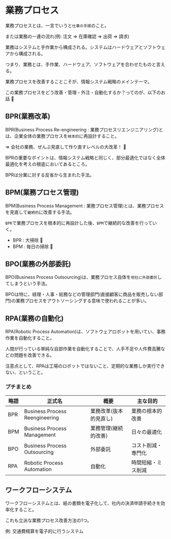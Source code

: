 # 業務プロセス

業務プロセスとは、一言でいうと`仕事の手順`のこと。

または業務の一連の流れ(例: 注文 => 在庫確認 => 出荷 => 請求)

業務はシステムと手作業から構成される。システムはハードウェアとソフトウェアから構成される。

つまり、業務とは、手作業、ハードウェア、ソフトウェアを合わせたものと言える。

業務プロセスを改善することこそが、情報システム戦略のメインテーマ。

この業務プロセスをどう改善・管理・外注・自動化するか？ってのが、以下のお話 :dog:

## BPR(業務改革)

BPR(Business Process Re-engineering : 業務プロセスリエンジニアリング)とは、企業全体の業務プロセスを`根本的`に再設計すること。

=> 会社の業務、ぜんぶ見直して作り直すレベルの大改革！ :dog:

BPRの重要なポイントは、情報システム戦略と同じく、部分最適化ではなく全体最適化を考えの根底においてあるところ。

BPRは分業に対する反省から生まれた手法。

## BPM(業務プロセス管理)

BPM(Business Process Management : 業務プロセス管理)とは、業務プロセスを見直して`継続的`に改善する手法。

`BPR`で業務プロセスを根本的に再設計した後、`BPM`で継続的な改善を行っていく。

- BPR : 大掃除 :dog:
- BPM : 毎日の掃除 :dog:

## BPO(業務の外部委託)

BPO(Business Process Outsourcing)は、業務プロセス自体を`他社に外部委託`してしまうという手法。

BPOは特に、経理・人事・総務などの管理部門(直接顧客に商品を販売しない部門)の業務プロセスをアウトソーシングする意味で使われることが多い。

## RPA(業務の自動化)

RPA(Robotic Process Automation)は、ソフトウェアロボットを用いてい、事務作業を自動化すること。

人間が行っている単純な自部作業を自動化することで、人手不足や人件費高騰などの問題を改善できる。

注意点として、RPAは工場のロボットではないこと、定期的な業務しか実行できない、ということ。

### プチまとめ

| 略語 | 正式名                         | 概要                    | 主な目的           |
|------|--------------------------------|-------------------------|--------------------|
| BPR  | Business Process Reengineering | 業務改革(抜本的見直し)  | 業務の根本的改善   |
| BPM  | Business Process Management    | 業務管理(継続的改善)    | 日々の最適化       |
| BPO  | Business Process Outsourcing   | 外部委託                | コスト削減・専門化 |
| RPA  | Robotic Process Automation     | 自動化                  | 時間短縮・ミス削減 |

## ワークフローシステム

ワークフローシステムとは、紙の書類を電子化して、社内の決済申請手続きを効率化すること。

これも立派な業務プロセス改善方法の1つ。

例: 交通費精算を電子的に行うシステム

